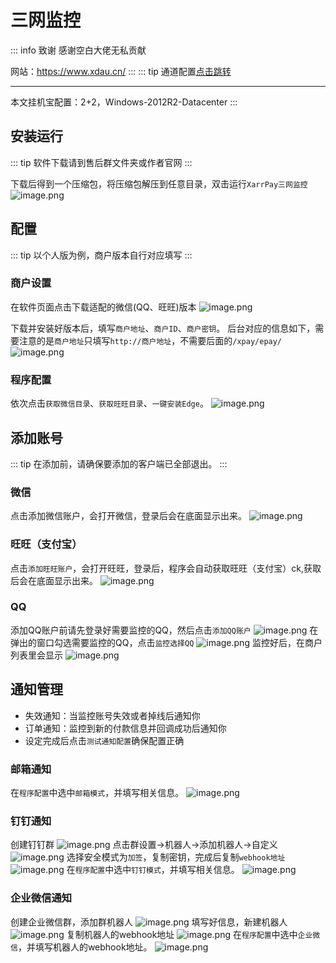 # 三网监控
::: info 致谢
感谢空白大佬无私贡献   

网站：https://www.xdau.cn/
:::
::: tip
通道配置[点击跳转](/通道管理/支付宝)

---
本文挂机宝配置：2+2，Windows-2012R2-Datacenter
:::
## 安装运行
::: tip
软件下载请到售后群文件夹或作者官网
:::

下载后得到一个压缩包，将压缩包解压到任意目录，双击运行`XarrPay三网监控`
![image.png](https://s2.loli.net/2024/07/25/WldZ3T2jDNnyitu.png)
## 配置
::: tip
以个人版为例，商户版本自行对应填写
:::
### 商户设置
在软件页面点击下载适配的微信(QQ、旺旺)版本
![image.png](https://s2.loli.net/2024/07/25/aGsOdHfFlizbVDw.png)

下载并安装好版本后，填写`商户地址`、`商户ID`、`商户密钥`。
后台对应的信息如下，需要注意的是`商户地址`只填写`http://商户地址`，不需要后面的`/xpay/epay/`
![image.png](https://s2.loli.net/2024/07/25/jsoQENnKWvMqUTH.png)
### 程序配置
依次点击`获取微信目录`、`获取旺旺目录`、`一键安装Edge`。
![image.png](https://s2.loli.net/2024/07/25/3ytVnPYHjaDKNcT.png)

## 添加账号
::: tip
在添加前，请确保要添加的客户端已全部退出。
:::
### 微信
点击添加微信账户，会打开微信，登录后会在底面显示出来。
![image.png](https://s2.loli.net/2024/07/25/jHXGyMhzE5UqcJF.png)
### 旺旺（支付宝）
点击`添加旺旺账户`，会打开旺旺，登录后，程序会自动获取旺旺（支付宝）ck,获取后会在底面显示出来。
![image.png](https://s2.loli.net/2024/07/25/W9OBw6XbLtpCoQj.png)
### QQ
添加QQ账户前请先登录好需要监控的QQ，然后点击`添加QQ账户`
![image.png](https://s2.loli.net/2024/07/25/6eYbvGlmB2h1Z5a.png)
在弹出的窗口勾选需要监控的QQ，点击`监控选择QQ`
![image.png](https://s2.loli.net/2024/07/25/c3amlujBn4GSt5K.png)
监控好后，在商户列表里会显示
![image.png](https://s2.loli.net/2024/07/25/A1jfwshXtSrJB4y.png)

## 通知管理
- 失效通知：当监控账号失效或者掉线后通知你
- 订单通知：监控到新的付款信息并回调成功后通知你
- 设定完成后点击`测试通知配置`确保配置正确
### 邮箱通知
在`程序配置`中选中`邮箱模式`，并填写相关信息。
![image.png](https://s2.loli.net/2024/07/25/4shuy1BqzvxmjGE.png)
### 钉钉通知
创建钉钉群
![image.png](https://s2.loli.net/2024/07/25/4ukACdIYmv9sZLq.png)
点击群设置->机器人->添加机器人->自定义
![image.png](https://s2.loli.net/2024/07/25/QGWlAZcF2HD8reJ.png)
选择安全模式为`加签`，复制密钥，完成后复制`webhook地址`
![image.png](https://s2.loli.net/2024/07/25/TMBtcPOheFd83Al.png)
在`程序配置`中选中`钉钉模式`，并填写相关信息。
![image.png](https://s2.loli.net/2024/07/25/C35uv78YzkXwl1D.png)

### 企业微信通知
创建企业微信群，添加群机器人
![image.png](https://s2.loli.net/2024/07/25/zSf3LUThAKoIaeZ.png)
填写好信息，新建机器人
![image.png](https://s2.loli.net/2024/07/25/dgkehTr213oEIct.png)
复制机器人的webhook地址
![image.png](https://s2.loli.net/2024/07/25/xDCc6Sti8UjT5qJ.png)
在`程序配置`中选中`企业微信`，并填写机器人的webhook地址。
![image.png](https://s2.loli.net/2024/07/25/LP23rvSA9cDIQlR.png)